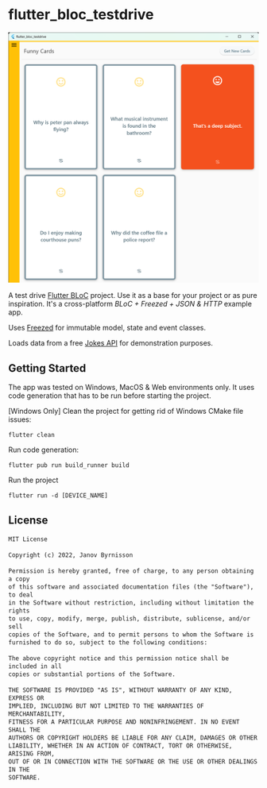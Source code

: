 # flutter_bloc_testdrive

![](./home_screen.png)

A test drive [Flutter BLoC](https://pub.dev/packages/flutter_bloc) project. Use it as a base for your project or as pure inspiration. It's a cross-platform *BLoC + Freezed + JSON & HTTP* example app.

Uses [Freezed](https://pub.dev/packages/freezed) for immutable model, state and event classes.

Loads data from a free [Jokes API](https://official-joke-api.appspot.com/) for demonstration purposes.

## Getting Started

The app was tested on Windows, MacOS & Web environments only. It uses code generation that has to be run before starting the project.

[Windows Only] Clean the project for getting rid of Windows CMake file issues:
```
flutter clean
```

Run code generation:
```
flutter pub run build_runner build
```

Run the project
```
flutter run -d [DEVICE_NAME]
```

## License

```
MIT License

Copyright (c) 2022, Janov Byrnisson

Permission is hereby granted, free of charge, to any person obtaining a copy
of this software and associated documentation files (the "Software"), to deal
in the Software without restriction, including without limitation the rights
to use, copy, modify, merge, publish, distribute, sublicense, and/or sell
copies of the Software, and to permit persons to whom the Software is
furnished to do so, subject to the following conditions:

The above copyright notice and this permission notice shall be included in all
copies or substantial portions of the Software.

THE SOFTWARE IS PROVIDED "AS IS", WITHOUT WARRANTY OF ANY KIND, EXPRESS OR
IMPLIED, INCLUDING BUT NOT LIMITED TO THE WARRANTIES OF MERCHANTABILITY,
FITNESS FOR A PARTICULAR PURPOSE AND NONINFRINGEMENT. IN NO EVENT SHALL THE
AUTHORS OR COPYRIGHT HOLDERS BE LIABLE FOR ANY CLAIM, DAMAGES OR OTHER
LIABILITY, WHETHER IN AN ACTION OF CONTRACT, TORT OR OTHERWISE, ARISING FROM,
OUT OF OR IN CONNECTION WITH THE SOFTWARE OR THE USE OR OTHER DEALINGS IN THE
SOFTWARE.
```
